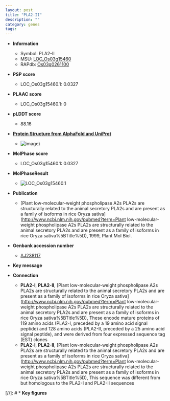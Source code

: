 ```yaml
---
layout: post
title: "PLA2-II"
description: ""
category: genes
tags: 
---
```


* **Information**  
    + Symbol: PLA2-II  
    + MSU: [LOC_Os03g15460](http://rice.plantbiology.msu.edu/cgi-bin/ORF_infopage.cgi?orf=LOC_Os03g15460)  
    + RAPdb: [Os03g0261100](http://rapdb.dna.affrc.go.jp/viewer/gbrowse_details/irgsp1?name=Os03g0261100)  

* **PSP score**  
    + LOC_Os03g15460.1: 0.0327 

* **PLAAC score**  
    + LOC_Os03g15460.1: 0 

* **pLDDT score**
    + 88.16

* **[Protein Structure from AlphaFold and UniProt](https://www.uniprot.org/uniprotkb/Q9XG81/entry#structure)**
    + ![image](https://ricepsp.github.io/images/Q9/AF-Q9XG81-F1.png))

* **MolPhase score**
    + LOC_Os03g15460.1: 0.0327

* **MolPhaseResult**
    + ![LOC_Os03g15460.1](https://ricepsp.github.io/pictures/LOC_Os03g/LOC_Os03g15460.1.png)

* **Publication**  
    + [Plant low-molecular-weight phospholipase A2s PLA2s are structurally related to the animal secretory PLA2s and are present as a family of isoforms in rice Oryza sativa](http://www.ncbi.nlm.nih.gov/pubmed?term=Plant low-molecular-weight phospholipase A2s PLA2s are structurally related to the animal secretory PLA2s and are present as a family of isoforms in rice Oryza sativa%5BTitle%5D), 1999, Plant Mol Biol.

* **Genbank accession number**  
    + [AJ238117](http://www.ncbi.nlm.nih.gov/nuccore/AJ238117)

* **Key message**  

* **Connection**  
    + __PLA2-I__, __PLA2-II__, [Plant low-molecular-weight phospholipase A2s PLA2s are structurally related to the animal secretory PLA2s and are present as a family of isoforms in rice Oryza sativa](http://www.ncbi.nlm.nih.gov/pubmed?term=Plant low-molecular-weight phospholipase A2s PLA2s are structurally related to the animal secretory PLA2s and are present as a family of isoforms in rice Oryza sativa%5BTitle%5D), These encode mature proteins of 119 amino acids (PLA2-I, preceded by a 19 amino acid signal peptide) and 128 amino acids (PLA2-II, preceded by a 25 amino acid signal peptide), and were derived from four expressed sequence tag (EST) clones
    + __PLA2-I__, __PLA2-II__, [Plant low-molecular-weight phospholipase A2s PLA2s are structurally related to the animal secretory PLA2s and are present as a family of isoforms in rice Oryza sativa](http://www.ncbi.nlm.nih.gov/pubmed?term=Plant low-molecular-weight phospholipase A2s PLA2s are structurally related to the animal secretory PLA2s and are present as a family of isoforms in rice Oryza sativa%5BTitle%5D), This sequence was different from but homologous to the PLA2-I and PLA2-II sequences

[//]: # * **Key figures**  


